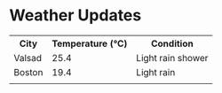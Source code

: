 # Weather Updates

<!-- WEATHER-UPDATE-START -->
<table><tr><th>City</th><th>Temperature (°C)</th><th>Condition</th></tr><tr><td>Valsad</td><td>25.4</td><td>Light rain shower</td></tr><tr><td>Boston</td><td>19.4</td><td>Light rain</td></tr><tr><td></td><td></td><td></td></tr></table>
<!-- WEATHER-UPDATE-END -->
